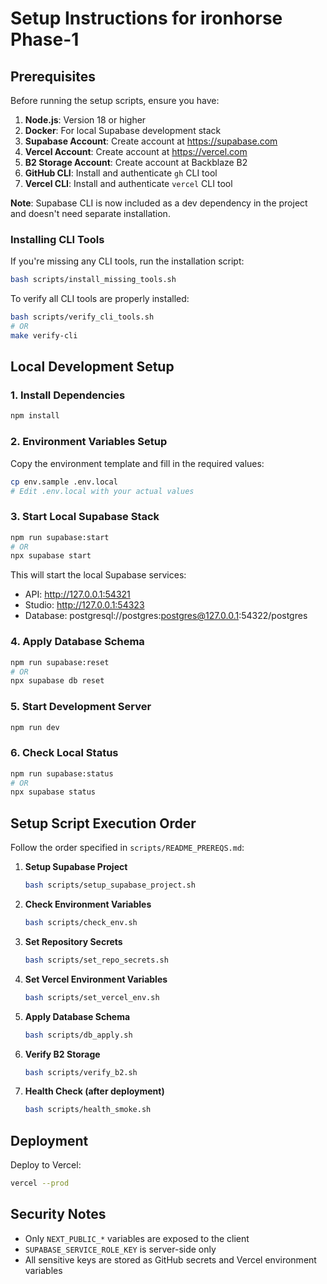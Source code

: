 # Setup Instructions for ironhorse Phase-1

## Prerequisites

Before running the setup scripts, ensure you have:

1. **Node.js**: Version 18 or higher
2. **Docker**: For local Supabase development stack
3. **Supabase Account**: Create account at https://supabase.com
4. **Vercel Account**: Create account at https://vercel.com
5. **B2 Storage Account**: Create account at Backblaze B2
6. **GitHub CLI**: Install and authenticate `gh` CLI tool
7. **Vercel CLI**: Install and authenticate `vercel` CLI tool

**Note**: Supabase CLI is now included as a dev dependency in the project and doesn't need separate installation.

### Installing CLI Tools

If you're missing any CLI tools, run the installation script:

```bash
bash scripts/install_missing_tools.sh
```

To verify all CLI tools are properly installed:

```bash
bash scripts/verify_cli_tools.sh
# OR
make verify-cli
```

## Local Development Setup

### 1. Install Dependencies

```bash
npm install
```

### 2. Environment Variables Setup

Copy the environment template and fill in the required values:

```bash
cp env.sample .env.local
# Edit .env.local with your actual values
```

### 3. Start Local Supabase Stack

```bash
npm run supabase:start
# OR
npx supabase start
```

This will start the local Supabase services:
- API: http://127.0.0.1:54321
- Studio: http://127.0.0.1:54323
- Database: postgresql://postgres:postgres@127.0.0.1:54322/postgres

### 4. Apply Database Schema

```bash
npm run supabase:reset
# OR
npx supabase db reset
```

### 5. Start Development Server

```bash
npm run dev
```

### 6. Check Local Status

```bash
npm run supabase:status
# OR
npx supabase status
```

## Setup Script Execution Order

Follow the order specified in `scripts/README_PREREQS.md`:

1. **Setup Supabase Project**
   ```bash
   bash scripts/setup_supabase_project.sh
   ```

2. **Check Environment Variables**
   ```bash
   bash scripts/check_env.sh
   ```

3. **Set Repository Secrets** 
   ```bash
   bash scripts/set_repo_secrets.sh
   ```

4. **Set Vercel Environment Variables**
   ```bash
   bash scripts/set_vercel_env.sh
   ```

5. **Apply Database Schema**
   ```bash
   bash scripts/db_apply.sh
   ```

6. **Verify B2 Storage**
   ```bash
   bash scripts/verify_b2.sh
   ```

7. **Health Check (after deployment)**
   ```bash
   bash scripts/health_smoke.sh
   ```

## Deployment

Deploy to Vercel:
```bash
vercel --prod
```

## Security Notes

- Only `NEXT_PUBLIC_*` variables are exposed to the client
- `SUPABASE_SERVICE_ROLE_KEY` is server-side only
- All sensitive keys are stored as GitHub secrets and Vercel environment variables